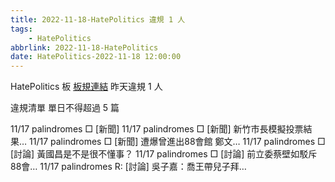 ```yaml
---
title: 2022-11-18-HatePolitics 違規 1 人
tags:
    - HatePolitics
abbrlink: 2022-11-18-HatePolitics
date: HatePolitics-2022-11-18 12:00:00
---
```

HatePolitics 板 [板規連結](https://www.ptt.cc/bbs/HatePolitics/M.1617115262.A.D60.html)
昨天違規 1 人
<!-- more -->

違規清單
單日不得超過 5 篇

11/17 palindromes □ [新聞]
11/17 palindromes □ [新聞] 新竹市長模擬投票結果…
11/17 palindromes □ [新聞] 遭爆曾進出88會館 鄭文…
11/17 palindromes □ [討論] 黃國昌是不是很不懂事？
11/17 palindromes □ [討論] 前立委蔡壁如駁斥88會…
11/17 palindromes R: [討論] 吳子嘉：喬王帶兒子拜…